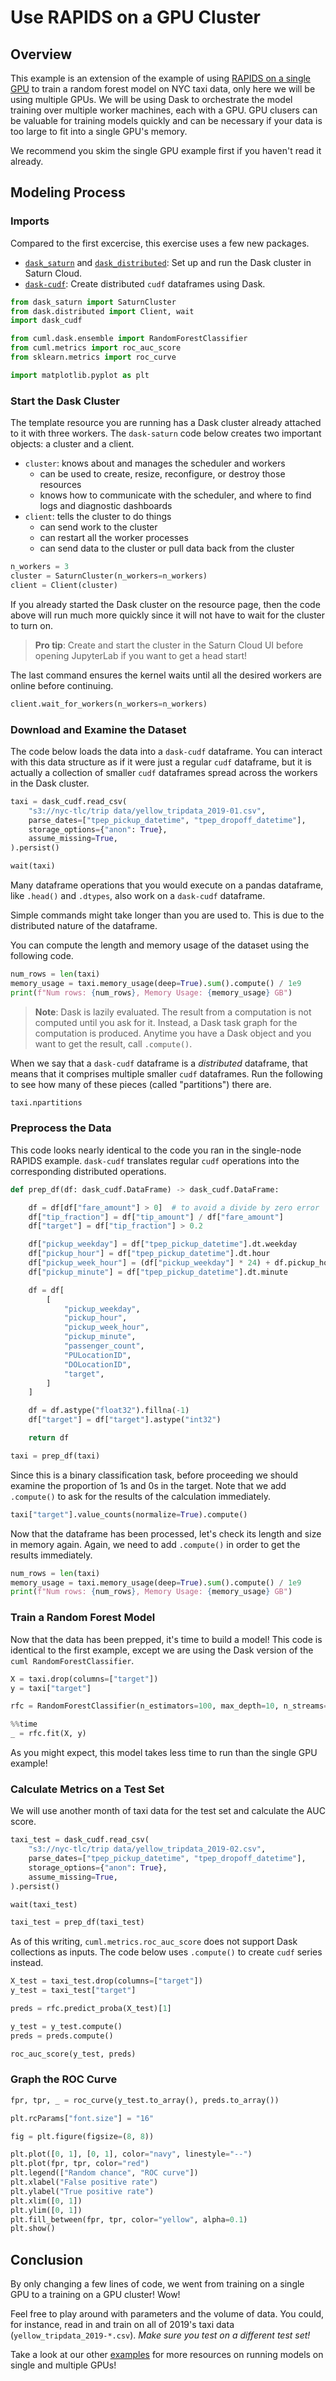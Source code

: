 # Use RAPIDS on a GPU Cluster


## Overview
This example is an extension of the example of using [RAPIDS on a single GPU](<docs/examples/python/rapids/qs-01-rapids-single-gpu.md>) to train a random forest model on NYC taxi data, only here we will be using multiple GPUs. We will be using Dask to orchestrate the model training over multiple worker machines, each with a GPU. GPU clusers can be valuable for training models quickly and can be necessary if your data is too large to fit into a single GPU's memory. 

We recommend you skim the single GPU example first if you haven't read it already.

## Modeling Process

### Imports

Compared to the first excercise, this exercise uses a few new packages.

* [`dask_saturn`](https://github.com/saturncloud/dask-saturn) and [`dask_distributed`](https://distributed.dask.org/en/stable/): Set up and run the Dask cluster in Saturn Cloud.
* [`dask-cudf`](https://docs.rapids.ai/api/cudf/stable/basics/dask-cudf.html): Create distributed `cudf` dataframes using Dask.


```python
from dask_saturn import SaturnCluster
from dask.distributed import Client, wait
import dask_cudf

from cuml.dask.ensemble import RandomForestClassifier
from cuml.metrics import roc_auc_score
from sklearn.metrics import roc_curve

import matplotlib.pyplot as plt
```

### Start the Dask Cluster

The template resource you are running has a Dask cluster already attached to it with three workers. The `dask-saturn` code below creates two important objects: a cluster and a client.

* `cluster`: knows about and manages the scheduler and workers
    - can be used to create, resize, reconfigure, or destroy those resources
    - knows how to communicate with the scheduler, and where to find logs and diagnostic dashboards
* `client`: tells the cluster to do things
    - can send work to the cluster
    - can restart all the worker processes
    - can send data to the cluster or pull data back from the cluster


```python
n_workers = 3
cluster = SaturnCluster(n_workers=n_workers)
client = Client(cluster)
```

If you already started the Dask cluster on the resource page, then the code above will run much more quickly since it will not have to wait for the cluster to turn on.

>**Pro tip**: Create and start the cluster in the Saturn Cloud UI before opening JupyterLab if you want to get a head start!

The last command ensures the kernel waits until all the desired workers are online before continuing.


```python
client.wait_for_workers(n_workers=n_workers)
```

### Download and Examine the Dataset

The code below loads the data into a `dask-cudf` dataframe. You can interact with this data structure as if it were just a regular `cudf` dataframe, but it is actually a collection of smaller `cudf` dataframes spread across the workers in the Dask cluster.


```python
taxi = dask_cudf.read_csv(
    "s3://nyc-tlc/trip data/yellow_tripdata_2019-01.csv",
    parse_dates=["tpep_pickup_datetime", "tpep_dropoff_datetime"],
    storage_options={"anon": True},
    assume_missing=True,
).persist()

wait(taxi)
```

Many dataframe operations that you would execute on a pandas dataframe, like `.head()` and `.dtypes`, also work on a `dask-cudf` dataframe.

Simple commands might take longer than you are used to. This is due to the distributed nature of the dataframe.

You can compute the length and memory usage of the dataset using the following code.


```python
num_rows = len(taxi)
memory_usage = taxi.memory_usage(deep=True).sum().compute() / 1e9
print(f"Num rows: {num_rows}, Memory Usage: {memory_usage} GB")
```

>**Note**: Dask is lazily evaluated. The result from a computation is not computed until you ask for it. Instead, a Dask task graph for the computation is produced. Anytime you have a Dask object and you want to get the result, call `.compute()`.

When we say that a `dask-cudf` dataframe is a *distributed* dataframe, that means that it comprises multiple smaller `cudf` dataframes. Run the following to see how many of these pieces (called "partitions") there are.


```python
taxi.npartitions
```

### Preprocess the Data
This code looks nearly identical to the code you ran in the single-node RAPIDS example. `dask-cudf` translates regular `cudf` operations into the corresponding distributed operations.


```python
def prep_df(df: dask_cudf.DataFrame) -> dask_cudf.DataFrame:

    df = df[df["fare_amount"] > 0]  # to avoid a divide by zero error
    df["tip_fraction"] = df["tip_amount"] / df["fare_amount"]
    df["target"] = df["tip_fraction"] > 0.2

    df["pickup_weekday"] = df["tpep_pickup_datetime"].dt.weekday
    df["pickup_hour"] = df["tpep_pickup_datetime"].dt.hour
    df["pickup_week_hour"] = (df["pickup_weekday"] * 24) + df.pickup_hour
    df["pickup_minute"] = df["tpep_pickup_datetime"].dt.minute

    df = df[
        [
            "pickup_weekday",
            "pickup_hour",
            "pickup_week_hour",
            "pickup_minute",
            "passenger_count",
            "PULocationID",
            "DOLocationID",
            "target",
        ]
    ]

    df = df.astype("float32").fillna(-1)
    df["target"] = df["target"].astype("int32")

    return df
```


```python
taxi = prep_df(taxi)
```

Since this is a binary classification task, before proceeding we should examine the proportion of 1s and 0s in the target. Note that we add `.compute()` to ask for the results of the calculation immediately.



```python
taxi["target"].value_counts(normalize=True).compute()
```

Now that the dataframe has been processed, let's check its length and size in memory again. Again, we need to add `.compute()` in order to get the results immediately.


```python
num_rows = len(taxi)
memory_usage = taxi.memory_usage(deep=True).sum().compute() / 1e9
print(f"Num rows: {num_rows}, Memory Usage: {memory_usage} GB")
```

### Train a Random Forest Model

Now that the data has been prepped, it's time to build a model! This code is identical to the first example, except we are using the Dask version of the `cuml RandomForestClassifier`.


```python
X = taxi.drop(columns=["target"])
y = taxi["target"]

rfc = RandomForestClassifier(n_estimators=100, max_depth=10, n_streams=4)
```


```python
%%time
_ = rfc.fit(X, y)
```

As you might expect, this model takes less time to run than the single GPU example!

### Calculate Metrics on a Test Set 

We will use another month of taxi data for the test set and calculate the AUC score.


```python
taxi_test = dask_cudf.read_csv(
    "s3://nyc-tlc/trip data/yellow_tripdata_2019-02.csv",
    parse_dates=["tpep_pickup_datetime", "tpep_dropoff_datetime"],
    storage_options={"anon": True},
    assume_missing=True,
).persist()

wait(taxi_test)
```


```python
taxi_test = prep_df(taxi_test)
```

As of this writing, `cuml.metrics.roc_auc_score` does not support Dask collections as inputs. The code below uses `.compute()` to create `cudf` series instead. 


```python
X_test = taxi_test.drop(columns=["target"])
y_test = taxi_test["target"]

preds = rfc.predict_proba(X_test)[1]

y_test = y_test.compute()
preds = preds.compute()
```


```python
roc_auc_score(y_test, preds)
```

### Graph the ROC Curve


```python
fpr, tpr, _ = roc_curve(y_test.to_array(), preds.to_array())

plt.rcParams["font.size"] = "16"

fig = plt.figure(figsize=(8, 8))

plt.plot([0, 1], [0, 1], color="navy", linestyle="--")
plt.plot(fpr, tpr, color="red")
plt.legend(["Random chance", "ROC curve"])
plt.xlabel("False positive rate")
plt.ylabel("True positive rate")
plt.xlim([0, 1])
plt.ylim([0, 1])
plt.fill_between(fpr, tpr, color="yellow", alpha=0.1)
plt.show()
```

## Conclusion

By only changing a few lines of code, we went from training on a single GPU to a training on a GPU cluster! Wow! 

Feel free to play around with parameters and the volume of data. You could, for instance, read in and train on all of 2019's taxi data (`yellow_tripdata_2019-*.csv`). *Make sure you test on a different test set!*

Take a look at our other [examples](https://saturncloud.io/docs/examples/) for more resources on running models on single and multiple GPUs!
